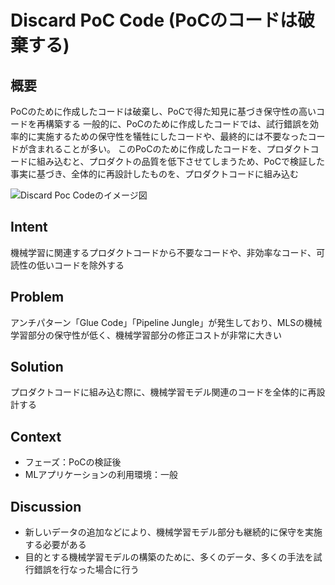 # Discard PoC Code (PoCのコードは破棄する)

## 概要

PoCのために作成したコードは破棄し、PoCで得た知見に基づき保守性の高いコードを再構築する
一般的に、PoCのために作成したコードでは、試行錯誤を効率的に実施するための保守性を犠牲にしたコードや、最終的には不要なったコードが含まれることが多い。
このPoCのために作成したコードを、プロダクトコードに組み込むと、プロダクトの品質を低下させてしまうため、PoCで検証した事実に基づき、全体的に再設計したものを、プロダクトコードに組み込む

![Discard Poc Codeのイメージ図](./abstract.png "Discard Poc Codeのイメージ図")

## Intent

機械学習に関連するプロダクトコードから不要なコードや、非効率なコード、可読性の低いコードを除外する

## Problem
 
アンチパターン「Glue Code」「Pipeline Jungle」が発生しており、MLSの機械学習部分の保守性が低く、機械学習部分の修正コストが非常に大きい

## Solution

プロダクトコードに組み込む際に、機械学習モデル関連のコードを全体的に再設計する

## Context

- フェーズ：PoCの検証後
- MLアプリケーションの利用環境：一般

## Discussion

- 新しいデータの追加などにより、機械学習モデル部分も継続的に保守を実施する必要がある
- 目的とする機械学習モデルの構築のために、多くのデータ、多くの手法を試行錯誤を行なった場合に行う
